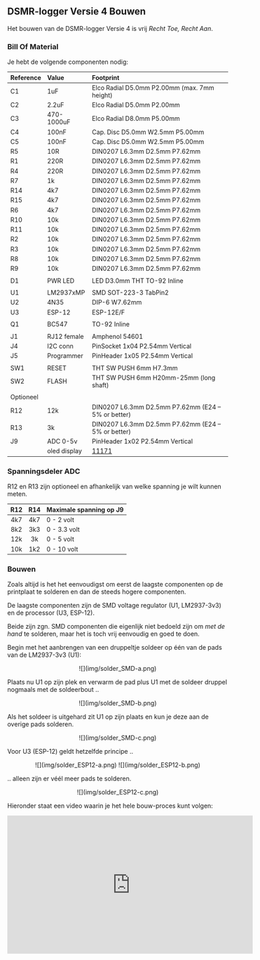 ## DSMR-logger Versie 4 Bouwen

Het bouwen van de DSMR-logger Versie 4 is vrij *Recht Toe, Recht Aan*. 

### Bill Of Material
Je hebt de volgende componenten nodig:

|Reference    |Value|Footprint|
|:------------|:----|:--------|
|C1  | 1uF    | Elco Radial D5.0mm P2.00mm  (max. 7mm height) |
|C2  | 2.2uF  | Elco Radial D5.0mm P2.00mm|
|C3  | 470-1000uF | Elco Radial D8.0mm P5.00mm|
|C4  | 100nF  | Cap. Disc D5.0mm W2.5mm P5.00mm|
|C5  | 100nF  | Cap. Disc D5.0mm W2.5mm P5.00mm|
|R5  | 10R    | DIN0207 L6.3mm D2.5mm P7.62mm |
|R1  | 220R   | DIN0207 L6.3mm D2.5mm P7.62mm |
|R4  | 220R   | DIN0207 L6.3mm D2.5mm P7.62mm |
|R7  | 1k     | DIN0207 L6.3mm D2.5mm P7.62mm |
|R14 | 4k7    | DIN0207 L6.3mm D2.5mm P7.62mm |
|R15 | 4k7    | DIN0207 L6.3mm D2.5mm P7.62mm |
|R6  | 4k7    | DIN0207 L6.3mm D2.5mm P7.62mm |
|R10 | 10k    | DIN0207 L6.3mm D2.5mm P7.62mm |
|R11 | 10k    | DIN0207 L6.3mm D2.5mm P7.62mm |
|R2  | 10k    | DIN0207 L6.3mm D2.5mm P7.62mm |
|R3  | 10k    | DIN0207 L6.3mm D2.5mm P7.62mm |
|R8  | 10k    | DIN0207 L6.3mm D2.5mm P7.62mm |
|R9  | 10k    |DIN0207 L6.3mm D2.5mm P7.62mm |
|    |        |
|D1  | PWR LED|LED D3.0mm THT TO-92 Inline|
|    |        |
|U1  | LM2937xMP | SMD SOT-223-3 TabPin2 |
|U2  | 4N35   | DIP-6 W7.62mm|
|U3  | ESP-12 | ESP-12E/F|
|    |    |
|Q1  | BC547  | TO-92 Inline|
|    |    |
|J1  | RJ12 female | Amphenol 54601 |
|J4  | I2C conn | PinSocket 1x04 P2.54mm Vertical |
|J5  | Programmer | PinHeader 1x05 P2.54mm Vertical |
|    |    |
|SW1 | RESET  | THT SW PUSH 6mm H7.3mm|
|SW2 | FLASH  | THT SW PUSH 6mm H20mm-25mm (long shaft)|
| |  | |
|Optioneel|||
|R12 | 12k    | DIN0207 L6.3mm D2.5mm P7.62mm  (E24 – 5% or better) |
|R13 | 3k     | DIN0207 L6.3mm D2.5mm P7.62mm  (E24 – 5% or better) |
|J9  | ADC 0-5v | PinHeader 1x02 P2.54mm Vertical|
|| oled display |[11171](https://opencircuit.nl/Product/11171/OLED-display-blauw-128-x-64-I2C) |

### Spanningsdeler ADC
R12 en R13 zijn optioneel en afhankelijk van welke spanning je wilt kunnen meten.

| R12 | R14 | Maximale spanning op J9 |
|:---:|:---:|:------------------------|
| 4k7 | 4k7 | 0 - 2 volt              |
| 8k2 | 3k3 | 0 - 3.3 volt            |
| 12k | 3k  | 0 - 5 volt              |
| 10k | 1k2 | 0 - 10 volt             |

### Bouwen
Zoals altijd is het het eenvoudigst om eerst de laagste componenten op
de printplaat te solderen en dan de steeds hogere componenten.

De laagste componenten zijn de SMD voltage regulator (U1, LM2937-3v3) en
de processor (U3, ESP-12).

Beide zijn zgn. SMD componenten die eigenlijk niet bedoeld zijn om *met de hand*
te solderen, maar het is toch vrij eenvoudig en goed te doen.

Begin met het aanbrengen van een druppeltje soldeer op één van de pads van de LM2937-3v3 (U1):

<center>![](img/solder_SMD-a.png)</center>

Plaats nu U1 op zijn plek en verwarm de pad plus U1  met de soldeer druppel nogmaals
met de soldeerbout ..

<center>![](img/solder_SMD-b.png)</center>

Als het soldeer is uitgehard zit U1 op zijn plaats
en kun je deze aan de overige pads solderen.

<center>![](img/solder_SMD-c.png)</center>

Voor U3 (ESP-12) geldt hetzelfde principe ..

<center>![](img/solder_ESP12-a.png)
![](img/solder_ESP12-b.png)</center>

.. alleen zijn er véél meer pads te solderen.

<center>![](img/solder_ESP12-c.png)</center>

Hieronder staat een video waarin je het hele bouw-proces kunt volgen:

<center><iframe width="560" height="315" src="https://www.youtube.com/embed/zA5apEOGtU4" frameborder="0" allow="accelerometer; autoplay; encrypted-media; gyroscope; picture-in-picture" allowfullscreen></iframe></center>

<br>

